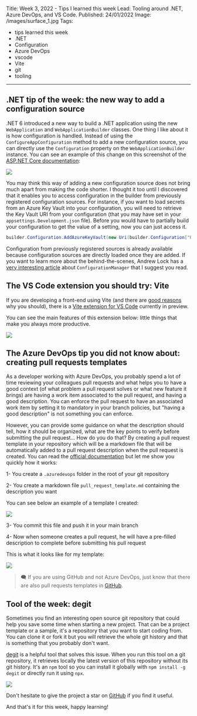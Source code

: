 Title: Week 3, 2022 - Tips I learned this week
Lead: Tooling around .NET, Azure DevOps, and VS Code.
Published: 24/01/2022
Image: /images/surface_1.jpg
Tags:
  - tips learned this week
  - .NET
  - Configuration
  - Azure DevOps
  - vscode
  - Vite
  - git
  - tooling
---

## .NET tip of the week: the new way to add a configuration source

.NET 6 introduced a new way to build a .NET application using the new `WebApplication` and `WebApplicationBuilder` classes. One thing I like about it is how configuration is handled. Instead of using the `ConfigureAppConfiguration` method to add a new configuration source, you can directly use the `Configuration` property on the `WebApplicationBuilder` instance. You can see an example of this change on this screenshot of the [ASP.NET Core documentation](https://docs.microsoft.com/en-us/aspnet/core/migration/50-to-60-samples?view=aspnetcore-6.0#add-configuration-providers):

<img src="/posts/images/w032022tips_net_configuration_1.png" class="img-fluid centered-img">

You may think this way of adding a new configuration source does not bring much apart from making the code shorter. I thought it too until I discovered that it enables you to access configuration in the builder from previously registered configuration sources. For instance, if you want to load secrets from an Azure Key Vault into your configuration, you will need to retrieve the Key Vault URI from your configuration (that you may have set in your `appsettings.Development.json` file). Before you would have to partially build your configuration to get the value of a setting, now you can just access it.

```csharp
builder.Configuration.AddAzureKeyVault(new Uri(builder.Configuration["KeyVault:VaultUri"]), new DefaultAzureCredential());
```

Configuration from previously registered sources is already available because configuration sources are directly loaded once they are added. If you want to learn more about the behind-the-scenes, Andrew Lock has a [very interesting article](https://andrewlock.net/exploring-dotnet-6-part-1-looking-inside-configurationmanager-in-dotnet-6/) about `ConfigurationManager` that I suggest you read.

## The VS Code extension you should try: Vite

If you are developing a front-end using Vite (and there are [good reasons](https://vitejs.dev/guide/why.html) why you should), there is a [Vite extension for VS Code](https://marketplace.visualstudio.com/items?itemName=antfu.vite) currently in preview.

You can see the main features of this extension below: little things that make you always more productive.

<img src="/posts/images/w032022tips_vscode_vite_1.png" class="img-fluid centered-img">

## The Azure DevOps tip you did not know about: creating pull requests templates

As a developer working with Azure DevOps, you probably spend a lot of time reviewing your colleagues pull requests and what helps you to have a good context (of what problem a pull request solves or what new feature it brings) are having a work item associated to the pull request, and having a good description. You can enforce the pull request to have an associated work item by setting it to mandatory in your branch policies, but "having a good description" is not something you can enforce.

However, you can provide some guidance on what the description should tell, how it should be organized, what are the key points to verify before submitting the pull request... How do you do that? By creating a pull request template in your repository which will be a markdown file that will be automatically added to a pull request description when the pull request is created. You can read the [official documentation](https://docs.microsoft.com/en-us/azure/devops/repos/git/pull-request-templates?view=azure-devops) but let me show you quickly how it works:

1- You create a `.azuredevops` folder in the root of your git repository

2- You create a markdown file `pull_request_template.md` containing the description you want

You can see below an example of a template I created:

<img src="/posts/images/w032022tips_pr_template_1.png" class="img-fluid centered-img">

3- You commit this file and push it in your main branch

4- Now when someone creates a pull request, he will have a pre-filled description to complete before submitting his pull request

This is what it looks like for my template:

<img src="/posts/images/w032022tips_pr_template_2.png" class="img-fluid centered-img">

> 🗨 If you are using GitHub and not Azure DevOps, just know that there are also pull requests templates in [GitHub](https://docs.github.com/en/communities/using-templates-to-encourage-useful-issues-and-pull-requests/creating-a-pull-request-template-for-your-repository).

## Tool of the week: degit

Sometimes you find an interesting open source git repository that could help you save some time when starting a new project. That can be a project template or a sample, it's a repository that you want to start coding from. You can clone it or fork it but you will retrieve the whole git history and that is something that you probably don't want.

[degit](https://github.com/Rich-Harris/degit) is a helpful tool that solves this issue. When you run this tool on a git repository, it retrieves locally the latest version of this repository without its git history. It's an `npm` tool so you can install it globally with `npm install -g degit` or directly run it using `npx`.

<img src="/posts/images/w032022tips_degit_1.png" class="img-fluid centered-img">

Don't hesitate to give the project a star on [GitHub](https://github.com/Rich-Harris/degit) if you find it useful.

And that's it for this week, happy learning!